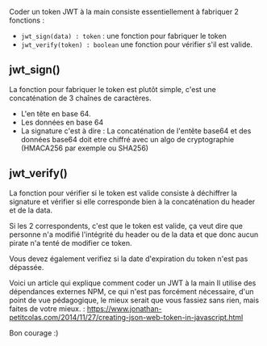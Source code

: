 Coder un token JWT à la main consiste essentiellement à fabriquer 2 fonctions : 

- `jwt_sign(data) : token` : une fonction pour fabriquer le token
- `jwt_verify(token) : boolean` une fonction pour vérifier s'il est valide. 

## jwt_sign()
La fonction pour fabriquer le token est plutôt simple, c'est une concaténation de 3 chaînes de caractères. 
- L'en tête en base 64. 
- Les données en base 64
- La signature c'est à dire :  La concaténation de l'entête base64 et des données base64 doit etre chiffré avec un algo de cryptographie  (HMACA256 par exemple ou SHA256)

## jwt_verify()
La fonction pour vérifier si le token est valide consiste à déchiffrer la signature et vérifier si elle corresponde bien à la concaténation du header et de la data. 

Si les 2 correspondents, c'est que le token est valide, ça veut dire que personne n'a modifié l'intégrité du header ou de la data et que donc aucun pirate n'a tenté de modifier ce token.

Vous devez également verifiez si la date d'expiration du token n'est pas dépassée.

Voici un article qui explique comment coder un 
JWT à la main Il utilise des dépendances externes NPM, ce qui n'est pas forcément nécessaire, d'un point de vue pédagogique, le mieux serait que vous fassiez sans rien, mais faites de votre mieux. : https://www.jonathan-petitcolas.com/2014/11/27/creating-json-web-token-in-javascript.html

Bon courage :)
